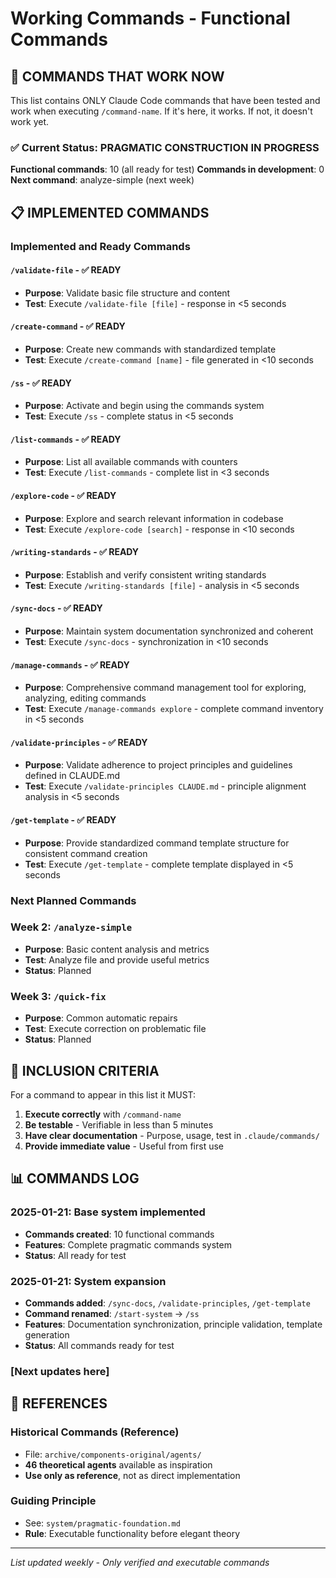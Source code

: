# Working Commands - Functional Commands

## 🎯 COMMANDS THAT WORK NOW

This list contains ONLY Claude Code commands that have been tested and work when executing `/command-name`. If it's here, it works. If not, it doesn't work yet.

### ✅ Current Status: PRAGMATIC CONSTRUCTION IN PROGRESS

**Functional commands**: 10 (all ready for test)
**Commands in development**: 0  
**Next command**: analyze-simple (next week)

## 📋 IMPLEMENTED COMMANDS

### Implemented and Ready Commands

#### `/validate-file` - ✅ READY
- **Purpose**: Validate basic file structure and content
- **Test**: Execute `/validate-file [file]` - response in <5 seconds

#### `/create-command` - ✅ READY  
- **Purpose**: Create new commands with standardized template
- **Test**: Execute `/create-command [name]` - file generated in <10 seconds

#### `/ss` - ✅ READY
- **Purpose**: Activate and begin using the commands system
- **Test**: Execute `/ss` - complete status in <5 seconds

#### `/list-commands` - ✅ READY
- **Purpose**: List all available commands with counters
- **Test**: Execute `/list-commands` - complete list in <3 seconds

#### `/explore-code` - ✅ READY  
- **Purpose**: Explore and search relevant information in codebase
- **Test**: Execute `/explore-code [search]` - response in <10 seconds

#### `/writing-standards` - ✅ READY
- **Purpose**: Establish and verify consistent writing standards  
- **Test**: Execute `/writing-standards [file]` - analysis in <5 seconds

#### `/sync-docs` - ✅ READY
- **Purpose**: Maintain system documentation synchronized and coherent
- **Test**: Execute `/sync-docs` - synchronization in <10 seconds

#### `/manage-commands` - ✅ READY
- **Purpose**: Comprehensive command management tool for exploring, analyzing, editing commands
- **Test**: Execute `/manage-commands explore` - complete command inventory in <5 seconds

#### `/validate-principles` - ✅ READY
- **Purpose**: Validate adherence to project principles and guidelines defined in CLAUDE.md
- **Test**: Execute `/validate-principles CLAUDE.md` - principle alignment analysis in <5 seconds

#### `/get-template` - ✅ READY
- **Purpose**: Provide standardized command template structure for consistent command creation
- **Test**: Execute `/get-template` - complete template displayed in <5 seconds

### Next Planned Commands

### Week 2: `/analyze-simple`
- **Purpose**: Basic content analysis and metrics
- **Test**: Analyze file and provide useful metrics
- **Status**: Planned

### Week 3: `/quick-fix`
- **Purpose**: Common automatic repairs  
- **Test**: Execute correction on problematic file
- **Status**: Planned

## 🚀 INCLUSION CRITERIA

For a command to appear in this list it MUST:

1. **Execute correctly** with `/command-name`
2. **Be testable** - Verifiable in less than 5 minutes
3. **Have clear documentation** - Purpose, usage, test in `.claude/commands/`
4. **Provide immediate value** - Useful from first use

## 📊 COMMANDS LOG

### 2025-01-21: Base system implemented
- **Commands created**: 10 functional commands
- **Features**: Complete pragmatic commands system
- **Status**: All ready for test

### 2025-01-21: System expansion
- **Commands added**: `/sync-docs`, `/validate-principles`, `/get-template`
- **Command renamed**: `/start-system` → `/ss`
- **Features**: Documentation synchronization, principle validation, template generation
- **Status**: All commands ready for test

### [Next updates here]

## 🔗 REFERENCES

### Historical Commands (Reference)  
- File: `archive/components-original/agents/` 
- **46 theoretical agents** available as inspiration
- **Use only as reference**, not as direct implementation

### Guiding Principle
- See: `system/pragmatic-foundation.md`
- **Rule**: Executable functionality before elegant theory

---

*List updated weekly - Only verified and executable commands*